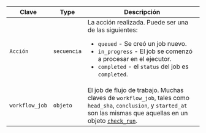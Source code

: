 | Clave          | Type        | Descripción                                                                                                                                                                          |
| -------------- | ----------- | ------------------------------------------------------------------------------------------------------------------------------------------------------------------------------------ |
| `Acción`       | `secuencia` | La acción realizada. Puede ser una de las siguientes: <ul><li> `queued` - Se creó un job nuevo.</li><li> `in_progress` - El job se comenzó a procesar en el ejecutor.</li><li> `completed` - el `status` del job es `completed`.</li></ul>                                                                                                       |
| `workflow_job` | `objeto`    | El job de flujo de trabajo. Muchas claves de `workflow_job`, tales como `head_sha`, `conclusion`, y `started_at` son las mismas que aquellas en un objeto [`check_run`](#check_run). |
